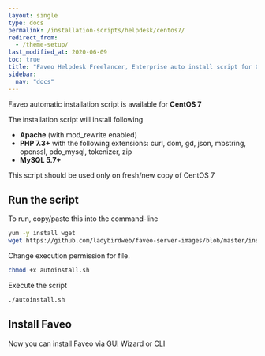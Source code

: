 ```yaml
---
layout: single
type: docs
permalink: /installation-scripts/helpdesk/centos7/
redirect_from:
  - /theme-setup/
last_modified_at: 2020-06-09
toc: true
title: "Faveo Helpdesk Freelancer, Enterprise auto install script for CentOS 7"
sidebar:
  nav: "docs"
---
```


Faveo automatic installation script is available for <b>CentOS 7</b> 

The installation script will install following 
-   **Apache** (with mod_rewrite enabled) 
-   **PHP 7.3+** with the following extensions: curl, dom, gd, json, mbstring, openssl, pdo_mysql, tokenizer, zip
-   **MySQL 5.7+** 

This script should be used only on fresh/new copy of CentOS 7

## Run the script

To run, copy/paste this into the command-line
    
```sh
yum -y install wget
wget https://github.com/ladybirdweb/faveo-server-images/blob/master/installation-scripts/helpdesk/centos7/autoinstall.sh
```

Change execution permission for file.

```sh
chmod +x autoinstall.sh
```

Execute the script

```sh
./autoinstall.sh
```

## Install Faveo

Now you can install Faveo via [GUI](/docs/installation/installer/gui) Wizard or [CLI](/docs/installation/installer/cli)
